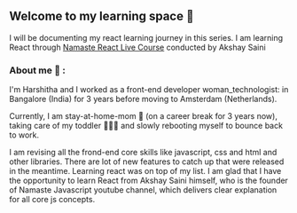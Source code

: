 ## Welcome to my learning space 👋

I will be documenting my react learning journey in this series. I am learning React through [Namaste React Live Course](https://learn.namastedev.com/) conducted by Akshay Saini

### About me :pray: :

I'm Harshitha and I worked as a front-end developer woman_technologist: in Bangalore (India) for 3 years before moving to Amsterdam (Netherlands). 

Currently, I am stay-at-home-mom :breast_feeding: (on a career break for 3 years now), taking care of my toddler :family_man_woman_girl: and slowly rebooting myself to bounce back to work.

I am revising all the frond-end core skills like javascript, css and html and other libraries. There are lot of new features to catch up that were released in the meantime. Learning react was on top of my list. I am glad that I have the opportunity to learn React from Akshay Saini himself, who is the founder of Namaste Javascript youtube channel, which delivers clear explanation for all core js concepts. 


